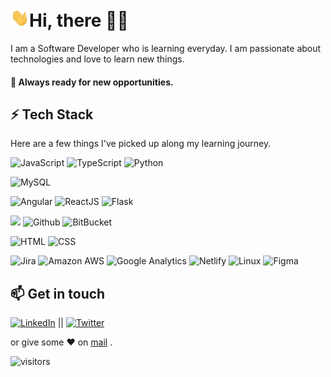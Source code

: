 
# <img src="https://raw.githubusercontent.com/ABSphreak/ABSphreak/master/gifs/Hi.gif" width="30px">Hi, there 👨‍💻

I am a Software Developer who is learning everyday. I am passionate about technologies and love to learn new things.

#### 🔭 Always ready for new opportunities.


## ⚡ Tech Stack

Here are a few things I've picked up along my learning journey.


  ![JavaScript](https://img.shields.io/badge/JavaScript-F7DF1E?style=for-the-badge&logo=javascript&logoColor=black) ![TypeScript](https://img.shields.io/badge/TypeScript-007ACC?style=for-the-badge&logo=typescript&logoColor=white) ![Python](https://img.shields.io/badge/-Python-000?style=for-the-badge&logo=python)

![MySQL](https://img.shields.io/badge/MySQL-00000F?style=for-the-badge&logo=mysql&logoColor=white)

  
![Angular](https://img.shields.io/badge/Angular-DD0031?style=for-the-badge&logo=angular&logoColor=white) ![ReactJS](	https://img.shields.io/badge/React-20232A?style=for-the-badge&logo=react&logoColor=61DAFB) ![Flask](https://img.shields.io/badge/Flask-000000?style=for-the-badge&logo=flask&logoColor=white)

 ![](https://img.shields.io/badge/git%20-%23F05033.svg?&style=for-the-badge&logo=git&logoColor=white)  ![Github](https://img.shields.io/badge/github%20-%23121011.svg?&style=for-the-badge&logo=github&logoColor=white) ![BitBucket](https://img.shields.io/badge/bitbucket%20-%230047B3.svg?&style=for-the-badge&logo=bitbucket&logoColor=white)
 
 ![HTML](https://img.shields.io/badge/HTML5-E34F26?style=for-the-badge&logo=html5&logoColor=white) ![CSS](https://img.shields.io/badge/CSS-239120?&style=for-the-badge&logo=css3&logoColor=white)
 
![Jira](https://img.shields.io/badge/-Jira-000?&style=for-the-badge&logo=Jira-Software&logoColor=0052CC)
![Amazon AWS](https://img.shields.io/badge/Amazon_AWS-232F3E?style=for-the-badge&logo=amazon-aws&logoColor=white)
![Google Analytics](https://img.shields.io/badge/Google%20Analytics-E37400?style=for-the-badge&logo=google%20analytics&logoColor=white)
![Netlify](https://img.shields.io/badge/Netlify-00C7B7?style=for-the-badge&logo=netlify&logoColor=white)
![Linux](https://img.shields.io/badge/Linux-FCC624?style=for-the-badge&logo=linux&logoColor=black)
![Figma](https://img.shields.io/badge/Figma-F24E1E?style=for-the-badge&logo=figma&logoColor=white)


## 📫 Get in touch
[![LinkedIn](https://img.shields.io/badge/LinkedIn-0077B5?style=for-the-badge&logo=linkedin&logoColor=white)](https://www.linkedin.com/in/MustafaMerie/) || [![Twitter](https://img.shields.io/badge/Twitter-1DA1F2?style=for-the-badge&logo=twitter&logoColor=white)](https://twitter.com/MustafaMerie) 


 or give some ♥ on [mail](mailto:mustafanawzatt@gmail.com) .



![visitors](https://visitor-badge.glitch.me/badge?page_id=MustafaNawzat/MustafaNawzat)


 
